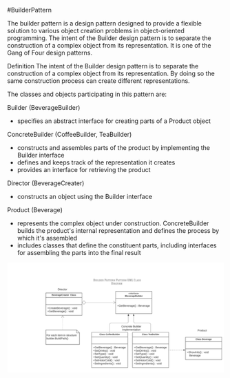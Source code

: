#BuilderPattern

The builder pattern is a design pattern designed to provide a flexible solution to various object creation problems in object-oriented programming. The intent of the Builder design pattern is to separate the construction of a complex object from its representation. It is one of the Gang of Four design patterns.

Definition
The intent of the Builder design pattern is to separate the construction of a complex object from its representation. By doing so the same construction process can create different representations.


The classes and objects participating in this pattern are:

Builder  (BeverageBuilder)
  - specifies an abstract interface for creating parts of a Product object

ConcreteBuilder  (CoffeeBuilder, TeaBuilder)
  - constructs and assembles parts of the product by implementing the Builder interface
  - defines and keeps track of the representation it creates
  - provides an interface for retrieving the product

Director  (BeverageCreater)
  - constructs an object using the Builder interface

Product  (Beverage)
  - represents the complex object under construction. ConcreteBuilder builds the product's internal representation and defines the process by which it's assembled
  - includes classes that define the constituent parts, including interfaces for assembling the parts into the final result

![UML of Beverage and related products implemented as an Builder Pattern ](Builder_Pattern.png "UML class diagram of Builder Pattern")
